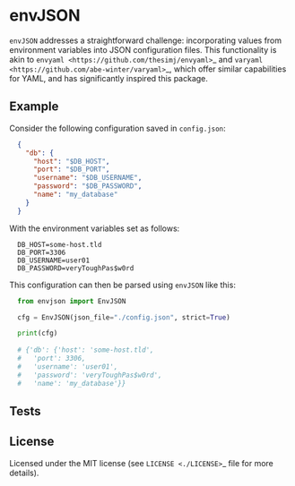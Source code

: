 envJSON
=======

``envJSON`` addresses a straightforward challenge: incorporating values from environment variables into JSON configuration files. This functionality is akin to `envyaml <https://github.com/thesimj/envyaml>`_ and `varyaml <https://github.com/abe-winter/varyaml>`_, which offer similar capabilities for YAML, and has significantly inspired this package.

Example
-------

Consider the following configuration saved in ``config.json``:

```json
  {
    "db": {
      "host": "$DB_HOST",
      "port": "$DB_PORT",
      "username": "$DB_USERNAME",
      "password": "$DB_PASSWORD",
      "name": "my_database"
    }
  }
```  

With the environment variables set as follows:

```
  DB_HOST=some-host.tld
  DB_PORT=3306
  DB_USERNAME=user01
  DB_PASSWORD=veryToughPas$w0rd
```  

This configuration can then be parsed using ``envJSON`` like this:

```python
  from envjson import EnvJSON

  cfg = EnvJSON(json_file="./config.json", strict=True)

  print(cfg)
  
  # {'db': {'host': 'some-host.tld',
  #   'port': 3306,
  #   'username': 'user01',
  #   'password': 'veryToughPas$w0rd',
  #   'name': 'my_database'}}
```

Tests
-----


License
-------

Licensed under the MIT license (see `LICENSE <./LICENSE>`_ file for more details).